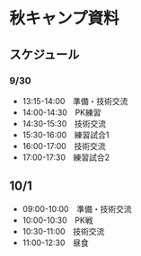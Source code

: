 # 秋キャンプ資料

## スケジュール
### 9/30
- 13:15-14:00　準備・技術交流
- 14:00-14:30　PK練習
- 14:30-15:30　技術交流
- 15:30-16:00　練習試合1
- 16:00-17:00　技術交流
- 17:00-17:30　練習試合2

## 10/1
- 09:00-10:00　準備・技術交流
- 10:00-10:30　PK戦
- 10:30-11:00　技術交流
- 11:00-12:30　昼食


